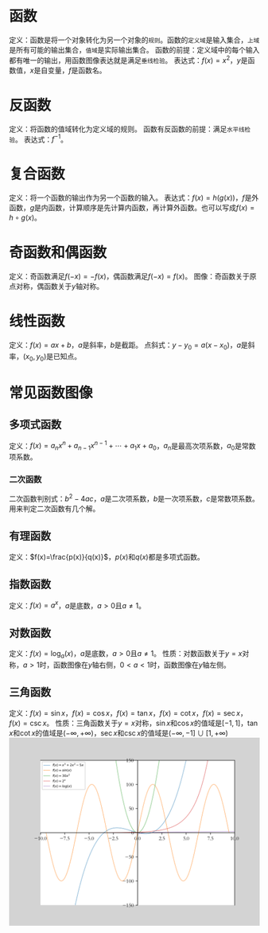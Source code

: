 # 函数
定义：函数是将一个对象转化为另一个对象的`规则`。函数的`定义域`是输入集合，`上域`是所有可能的输出集合，`值域`是实际输出集合。
函数的前提：定义域中的每个输入都有唯一的输出，用函数图像表达就是满足`垂线检验`。
表达式：$f(x)=x^2$，$y$是函数值，$x$是自变量，$f$是函数名。
# 反函数
定义：将函数的值域转化为定义域的规则。
函数有反函数的前提：满足`水平线检验`。
表达式：$f^{-1}$。

# 复合函数
定义：将一个函数的输出作为另一个函数的输入。
表达式：$f(x)=h(g(x))$，$f$是外函数，$g$是内函数，计算顺序是先计算内函数，再计算外函数。也可以写成$f(x)=h\circ g(x)$。

# 奇函数和偶函数
定义：奇函数满足$f(-x)=-f(x)$，偶函数满足$f(-x)=f(x)$。
图像：奇函数关于原点对称，偶函数关于$y$轴对称。

# 线性函数
定义：$f(x)=ax+b$，$a$是斜率，$b$是截距。
点斜式：$y-y_0=a(x-x_0)$，$a$是斜率，$(x_0,y_0)$是已知点。

# 常见函数图像
## 多项式函数
定义：$f(x)=a_nx^n+a_{n-1}x^{n-1}+\cdots+a_1x+a_0$，$a_n$是最高次项系数，$a_0$是常数项系数。
### 二次函数
二次函数判别式：$b^2-4ac$，$a$是二次项系数，$b$是一次项系数，$c$是常数项系数。用来判定二次函数有几个解。
## 有理函数
定义：$f(x)=\frac{p(x)}{q(x)}$，$p(x)$和$q(x)$都是多项式函数。
## 指数函数
定义：$f(x)=a^x$，$a$是底数，$a>0$且$a\neq 1$。
## 对数函数
定义：$f(x)=\log_a(x)$，$a$是底数，$a>0$且$a\neq 1$。
性质：对数函数关于$y=x$对称，$a>1$时，函数图像在$y$轴右侧，$0<a<1$时，函数图像在$y$轴左侧。
## 三角函数
定义：$f(x)=\sin x$，$f(x)=\cos x$，$f(x)=\tan x$，$f(x)=\cot x$，$f(x)=\sec x$，$f(x)=\csc x$。
性质：三角函数关于$y=x$对称，$\sin x$和$\cos x$的值域是$[-1,1]$，$\tan x$和$\cot x$的值域是$(-\infty,+\infty)$，$\sec x$和$\csc x$的值域是$(-\infty,-1]\cup[1,+\infty)$
![函数图像](./statics/函数图像.png)

